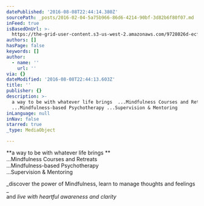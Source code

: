 ```yaml
---
datePublished: '2016-08-08T22:44:14.380Z'
sourcePath: _posts/2016-02-04-5a75b966-86d6-4214-90bf-3d82b6f80f07.md
inFeed: true
isBasedOnUrl: >-
  https://the-grid-user-content.s3-us-west-2.amazonaws.com/9728026d-ecf9-4864-94bf-68792634fd44.jpg
authors: []
hasPage: false
keywords: []
author:
  - name: ''
    url: ''
via: {}
dateModified: '2016-08-08T22:44:13.603Z'
title: ''
publisher: {}
description: >-
  a way to be with whatever life brings  ...Mindfulness Courses and Retreats
  ...Mindfulness-based Psychotherapy ...Supervision & Mentoring
inLanguage: null
inNav: false
starred: true
_type: MediaObject

---
```

**a way to be with whatever life brings **  
...Mindfulness Courses and Retreats  
...Mindfulness-based Psychotherapy  
...Supervision & Mentoring

_discover the power of Mindfulness, learn to manage thoughts and feelings _  
and _live with heartful awareness and clarity_